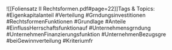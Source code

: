 
![[Foliensatz II Rechtsformen.pdf#page=22]]Tags & Topics:
   #Eigenkapitalanteil
   #Verteilung
   #Grndungsinvestitionen
   #RechtsformenFunktionen
   #Grundlage
   #Anteile
   #EinflussHerrschaftsfunktionauf
   #Unternehmensgrndung
   #UnternehmenFinanzierungsfunktion
   #UnternehmenBezugsgre
   #beiGewinnverteilung
   #Kriteriumfr